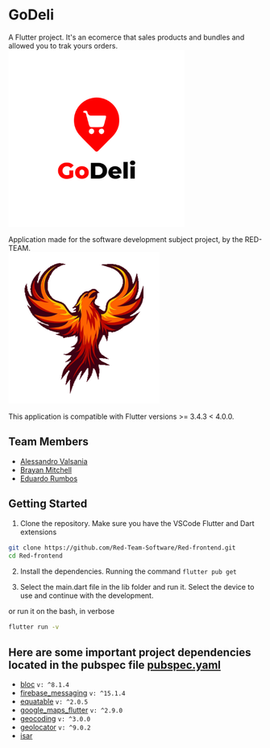 # GoDeli

A Flutter project. It's an ecomerce that sales products and bundles and allowed you to trak yours orders.
<img src="/images/logo.png" alt="Logo-app" width="350">

Application made for the software development subject project, by the RED-TEAM.<br>
<img src="/images/phoenix.png" alt="Logo-Team" width="300"><br>

This application is compatible with Flutter versions >= 3.4.3 < 4.0.0.

## Team Members
*   [Alessandro Valsania](https://github.com/ValsaniaUCAB)
*   [Brayan Mitchell](https://github.com/bratik121)
*   [Eduardo Rumbos](https://github.com/rumbose)

## Getting Started
1. Clone the repository. Make sure you have the VSCode Flutter and Dart extensions
```bash
git clone https://github.com/Red-Team-Software/Red-frontend.git
cd Red-frontend
```

2. Install the dependencies. Running the command `flutter pub get`
   
3. Select the main.dart file in the lib folder and run it. Select the device to use and continue with the development.

or run it on the bash, in verbose
```bash
flutter run -v
```
## Here are some important project dependencies located in the pubspec file [pubspec.yaml](/pubspec.yaml)
* [bloc](https://pub.dev/packages/bloc) `v: ^8.1.4`
* [firebase_messaging](https://pub.dev/packages/firebase_messaging) `v: ^15.1.4`
* [equatable](https://pub.dev/packages/equatable) `v: ^2.0.5`
* [google_maps_flutter](https://pub.dev/packages/google_maps_flutter) `v: ^2.9.0`
* [geocoding](https://pub.dev/packages/geocoding) `v: ^3.0.0`
* [geolocator](https://pub.dev/packages/geolocator) `v: ^9.0.2`
* [isar](https://pub.dev/packages/isar)

